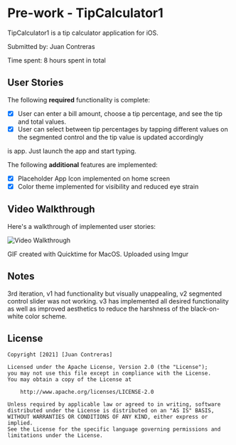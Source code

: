 # Pre-work - TipCalculator1

TipCalculator1 is a tip calculator application for iOS.

Submitted by: Juan Contreras

Time spent: 8 hours spent in total

## User Stories

The following **required** functionality is complete:

* [x] User can enter a bill amount, choose a tip percentage, and see the tip and total values.
* [x] User can select between tip percentages by tapping different values on the segmented control and the tip value is updated accordingly

is app. Just launch the app and start typing.

The following **additional** features are implemented:

- [x] Placeholder App Icon implemented on home screen
- [x] Color theme implemented for visibility and reduced eye strain

## Video Walkthrough

Here's a walkthrough of implemented user stories:

<img src='https://imgur.com/a/FjC5CRo.gif' title='Video Walkthrough' width='' alt='Video Walkthrough' />

GIF created with Quicktime for MacOS.
Uploaded using Imgur

## Notes

3rd iteration, v1 had functionality but visually unappealing, v2 segmented control slider was not working. v3 has implemented all 
desired functionality as well as improved aesthetics to reduce the harshness of the black-on-white color scheme. 

## License

    Copyright [2021] [Juan Contreras]

    Licensed under the Apache License, Version 2.0 (the "License");
    you may not use this file except in compliance with the License.
    You may obtain a copy of the License at

        http://www.apache.org/licenses/LICENSE-2.0

    Unless required by applicable law or agreed to in writing, software
    distributed under the License is distributed on an "AS IS" BASIS,
    WITHOUT WARRANTIES OR CONDITIONS OF ANY KIND, either express or implied.
    See the License for the specific language governing permissions and
    limitations under the License.
